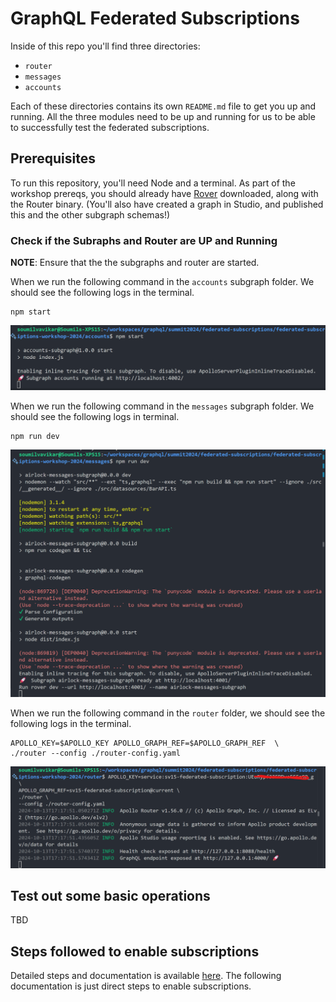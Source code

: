 # GraphQL Federated Subscriptions

Inside of this repo you'll find three directories:

- `router`
- `messages`
- `accounts`

Each of these directories contains its own `README.md` file to get you up and running. All the three modules need to be up and running for us to be able to successfully test the federated subscriptions.

## Prerequisites

To run this repository, you'll need Node and a terminal. As part of the workshop prereqs, you should already have [Rover](https://www.apollographql.com/docs/rover/) downloaded, along with the Router binary. (You'll also have created a graph in Studio, and published this and the other subgraph schemas!)

### Check if the Subraphs and Router are UP and Running

**NOTE**: Ensure that the the subgraphs and router are started.

When we run the following command in the `accounts` subgraph folder. We should see the following logs in the terminal.

```shell
npm start
```

![Account Subgraph](readme-imgs/account-subgraph.png)

When we run the following command in the `messages` subgraph folder. We should see the following logs in terminal.

```shell
npm run dev
```

![Messages Subgraph](readme-imgs/messages-subgraph.png)

When we run the following command in the `router` folder, we should see the following logs in the terminal.

```shell
APOLLO_KEY=$APOLLO_KEY APOLLO_GRAPH_REF=$APOLLO_GRAPH_REF  \
./router --config ./router-config.yaml
```

![Router Instance](readme-imgs/router.png)

## Test out some basic operations

TBD

## Steps followed to enable subscriptions

Detailed steps and documentation is available [here](https://www.apollographql.com/tutorials/workshop-summit-federated-subscriptions/01-intro-and-setup). The following documentation is just direct steps to enable subscriptions.
